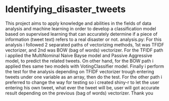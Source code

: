 # Identifying_disaster_tweets
This project aims to apply knowledge and abilities in the fields of data analysis and machine learning 
in order to develop a classification model based on supervised learning that can accurately determine if
a piece of information (tweet text) refers to a real disaster or not. 
analysis.py:
For this analysis i followed 2 separated paths of vectorizing methods, 1st was TFIDF vectorizer, and 2nd was BOW (bag of words) vectorizer. 
For the TFIDF path i applied the MultiNominal Naive Bayse model and   Passive Aggressive model, to predict the related tweets.
On other hand, for the BOW path i applied thes same two models with VotingClassifier model. Finally i perform the test for the analysis depending on TFIDF
vectorizer trough entering tweets under one variable as an array, then do the test. For the other path i preferred to change the way for testing so i created
shiny-r to let the user entering his own tweet, what ever the tweet will be, user will got accurate result depending on the previous (bag of words) vectorizer. Thank you
